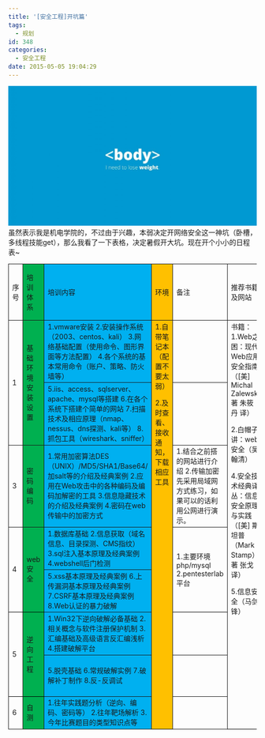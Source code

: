 ```yaml
---
title: '[安全工程]开坑篇'
tags:
  - 规划
id: 348
categories:
  - 安全工程
date: 2015-05-05 19:04:29
---
```


[![](/wp-content/uploads/2015/05/685828-1024x575.jpg "685828")](/wp-content/uploads/2015/05/685828.jpg)虽然表示我是机电学院的，不过由于兴趣，本弱决定开网络安全这一神坑（卧槽，多线程技能get），那么我看了一下表格，决定暑假开大坑。现在开个小小的日程表~


<table style="border-collapse: collapse;" border="0"><colgroup> <col style="width: 72px;" /> <col style="width: 139px;" /> <col style="width: 348px;" /> <col style="width: 109px;" /> <col style="width: 247px;" /> <col style="width: 132px;" /></colgroup>
<tbody valign="top">
<tr style="height: 21px;">
<td style="padding-left: 7px; padding-right: 7px; border: solid 0.5pt;" valign="middle">序号</td>
<td style="background: #00b050; padding-left: 7px; padding-right: 7px; border-top: solid 0.5pt; border-left: none; border-bottom: solid 0.5pt; border-right: solid 0.5pt;" valign="middle">

培训体系

</td>
<td style="background: #00b0f0; padding-left: 7px; padding-right: 7px; border-top: solid 0.5pt; border-left: none; border-bottom: solid 0.5pt; border-right: solid 0.5pt;" valign="middle">

培训内容

</td>
<td style="background: #ffc000; padding-left: 7px; padding-right: 7px; border-top: solid 0.5pt; border-left: none; border-bottom: solid 0.5pt; border-right: solid 0.5pt;" valign="middle">

环境

</td>
<td style="padding-left: 7px; padding-right: 7px; border-top: solid 0.5pt; border-left: none; border-bottom: solid 0.5pt; border-right: solid 0.5pt;" valign="middle">

备注

</td>
<td style="padding-left: 7px; padding-right: 7px; border-top: solid 0.5pt; border-left: none; border-bottom: solid 0.5pt; border-right: solid 0.5pt;" valign="middle">

推荐书籍及网站

</td>
</tr>
<tr style="height: 126px;">
<td style="padding-left: 7px; padding-right: 7px; border-top: none; border-left: solid 0.5pt; border-bottom: solid 0.5pt; border-right: solid 0.5pt;" rowspan="2" valign="middle">1</td>
<td style="background: #00b050; padding-left: 7px; padding-right: 7px; border-top: none; border-left: none; border-bottom: solid 0.5pt; border-right: solid 0.5pt;" rowspan="2" valign="middle">基础环境安装设置</td>
<td style="background: #00b0f0; padding-left: 7px; padding-right: 7px; border-top: none; border-left: none; border-bottom: solid 0.5pt; border-right: solid 0.5pt;" valign="middle">1.vmware安装
2.安装操作系统（2003、centos、kali）
3.网络基础配置（使用命令、图形界面等方法配置）
4.各个系统的基本常用命令（账户、策略、防火墙等）</td>
<td style="background: #ffc000; padding-left: 7px; padding-right: 7px; border-top: none; border-left: none; border-bottom: solid black 0.5pt; border-right: solid 0.5pt;" rowspan="8">1.自带笔记本（配置不要太弱）

2.及时查看、接收通知，下载相应工具</td>
<td style="padding-left: 7px; padding-right: 7px; border-top: none; border-left: none; border-bottom: solid 0.5pt; border-right: solid 0.5pt;" valign="middle">　</td>
<td style="padding-left: 7px; padding-right: 7px; border-top: none; border-left: none; border-bottom: solid black 0.5pt; border-right: solid 0.5pt;" rowspan="8">书籍：
1.Web之困：现代Web应用安全指南（[美] Michal Zalewski 著 朱筱丹 译）

2.白帽子讲：web安全（吴翰清）

4.安全技术经典译丛：信息安全原理与实践（[美] 斯坦普（Mark Stamp） 著 张戈 译）

5.信息安全（马剑锋）</td>
</tr>
<tr style="height: 126px;">
<td style="background: #00b0f0; padding-left: 7px; padding-right: 7px; border-top: none; border-left: none; border-bottom: solid 0.5pt; border-right: solid 0.5pt;" valign="middle">5.iis、access、sqlserver、apache、mysql等搭建
6.在各个系统下搭建个简单的网站
7.扫描技术及相应原理（nmap、nessus、dns探测、kali等）
8.抓包工具（wireshark、sniffer）</td>
<td style="padding-left: 7px; padding-right: 7px; border-top: none; border-left: none; border-bottom: solid 0.5pt; border-right: solid 0.5pt;" valign="middle">　</td>
</tr>
<tr style="height: 147px;">
<td style="padding-left: 7px; padding-right: 7px; border-top: none; border-left: solid 0.5pt; border-bottom: solid 0.5pt; border-right: solid 0.5pt;" valign="middle">3</td>
<td style="background: #00b050; padding-left: 7px; padding-right: 7px; border-top: none; border-left: none; border-bottom: solid 0.5pt; border-right: solid 0.5pt;" valign="middle">密码编码</td>
<td style="background: #00b0f0; padding-left: 7px; padding-right: 7px; border-top: none; border-left: none; border-bottom: solid 0.5pt; border-right: solid 0.5pt;" valign="middle">1.常用加密算法DES（UNIX）/MD5/SHA1/Base64/加salt等的介绍及经典案例
2.应用在Web攻击中的各种编码及编码加解密的工具
3.信息隐藏技术的介绍及经典案例
4.密码在web传输中的加密方式</td>
<td style="padding-left: 7px; padding-right: 7px; border-top: none; border-left: none; border-bottom: solid 0.5pt; border-right: solid 0.5pt;" valign="middle">1.结合之前搭的网站进行介绍
2.传输加密先采用局域网方式练习，如果可以的话利用公网进行演示。</td>
</tr>
<tr style="height: 84px;">
<td style="padding-left: 7px; padding-right: 7px; border-top: none; border-left: solid 0.5pt; border-bottom: solid black 0.5pt; border-right: solid 0.5pt;" rowspan="2" valign="middle">4</td>
<td style="background: #00b050; padding-left: 7px; padding-right: 7px; border-top: none; border-left: none; border-bottom: solid black 0.5pt; border-right: solid 0.5pt;" rowspan="2" valign="middle">web安全</td>
<td style="background: #00b0f0; padding-left: 7px; padding-right: 7px; border-top: none; border-left: none; border-bottom: solid 0.5pt; border-right: solid 0.5pt;" valign="middle">1.数据库基础
2.信息获取（域名信息、目录探测、CMS指纹）
3.sql注入基本原理及经典案例
4.webshell后门检测</td>
<td style="padding-left: 7px; padding-right: 7px; border-top: none; border-left: none; border-bottom: solid black 0.5pt; border-right: solid 0.5pt;" rowspan="2" valign="middle">1.主要环境php/mysql
2.pentesterlab平台</td>
</tr>
<tr style="height: 84px; background: #00b0f0;">
<td style="padding-left: 7px; padding-right: 7px; border-top: none; border-left: none; border-bottom: solid 0.5pt; border-right: solid 0.5pt;" valign="middle">5.xss基本原理及经典案例
6.上传漏洞基本原理及经典案例
7.CSRF基本原理及经典案例
8.Web认证的暴力破解</td>
</tr>
<tr style="height: 84px;">
<td style="padding-left: 7px; padding-right: 7px; border-top: none; border-left: solid 0.5pt; border-bottom: solid black 0.5pt; border-right: solid 0.5pt;" rowspan="2" valign="middle">5</td>
<td style="background: #00b050; padding-left: 7px; padding-right: 7px; border-top: none; border-left: none; border-bottom: solid black 0.5pt; border-right: solid 0.5pt;" rowspan="2" valign="middle">逆向工程</td>
<td style="background: #00b0f0; padding-left: 7px; padding-right: 7px; border-top: none; border-left: none; border-bottom: solid 0.5pt; border-right: solid 0.5pt;" valign="middle">1.Win32下逆向破解必备基础
2.相关概念与软件注册保护机制
3.汇编基础及高级语言反汇编浅析
4.搭建破解平台</td>
<td style="padding-left: 7px; padding-right: 7px; border-top: none; border-left: none; border-bottom: solid 0.5pt; border-right: solid 0.5pt;" valign="middle">　</td>
</tr>
<tr style="height: 84px;">
<td style="background: #00b0f0; padding-left: 7px; padding-right: 7px; border-top: none; border-left: none; border-bottom: solid 0.5pt; border-right: solid 0.5pt;" valign="middle">5.脱壳基础
6.常规破解实例
7.破解补丁制作
8.反-反调试</td>
<td style="padding-left: 7px; padding-right: 7px; border-top: none; border-left: none; border-bottom: solid 0.5pt; border-right: solid 0.5pt;" valign="middle">　</td>
</tr>
<tr style="height: 63px;">
<td style="padding-left: 7px; padding-right: 7px; border-top: none; border-left: solid 0.5pt; border-bottom: solid 0.5pt; border-right: solid 0.5pt;" valign="middle">6</td>
<td style="background: #00b050; padding-left: 7px; padding-right: 7px; border-top: none; border-left: none; border-bottom: solid 0.5pt; border-right: solid 0.5pt;" valign="middle">自测</td>
<td style="background: #00b0f0; padding-left: 7px; padding-right: 7px; border-top: none; border-left: none; border-bottom: solid 0.5pt; border-right: solid 0.5pt;" valign="middle">1.往年实践题分析（逆向、编码、密码等）
2.往年靶场解析
3.今年比赛题目的类型知识点等</td>
<td style="padding-left: 7px; padding-right: 7px; border-top: none; border-left: none; border-bottom: solid 0.5pt; border-right: solid 0.5pt;" valign="middle">　</td>
</tr>
</tbody>
</table>
